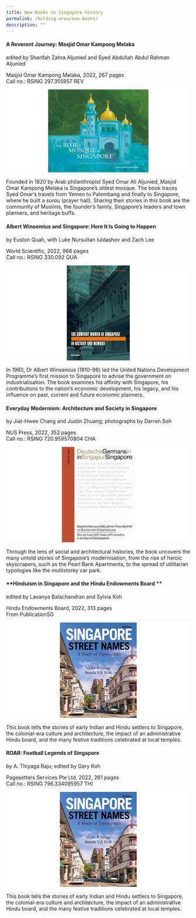 ```yaml
---
title: New Books on Singapore History
permalink: /holding-area/new-books/
description: ""
---
```

#### **A Reverent Journey: Masjid Omar Kampong Melaka**
edited by Sharifah Zahra Aljunied and Syed Abdullah Abdul Rahman Aljunied 

Masjid Omar Kampong Melaka, 2022, 267 pages <br>
Call no.: RSING 297.355957 REV

![](/images/Vol%2018%20Issue%204/New%20Books/book1.png)

Founded in 1820 by Arab philanthropist Syed Omar Ali Aljunied, Masjid Omar Kampong Melaka is Singapore’s oldest mosque. The book traces Syed Omar’s travels from Yemen to Palembang and finally to Singapore, where he built a *surau* (prayer hall). Sharing their stories in this book are the community of Muslims, the founder’s family, Singapore’s leaders and town planners, and heritage buffs.  

#### **Albert Winsemius and Singapore: Here It Is Going to Happen**
by Euston Quah, with Luke Nursultan Iuldashov and Zach Lee

World Scientific, 2022, 966 pages <br>
Call no.: RSING 330.092 QUA

![](/images/Vol%2018%20Issue%204/New%20Books/book2.png)

In 1960, Dr Albert Winsemius (1910–96) led the United Nations Development Programme’s first mission to Singapore to advise the government on industrialisation. The book examines his affinity with Singapore, his contributions to the nation’s economic development, his legacy, and his influence on past, current and future economic planners.

#### **Everyday Modernism: Architecture and Society in Singapore**
by Jiat-Hwee Chang and
Justin Zhuang; photographs by
Darren Soh 

NUS Press, 2022, 352 pages <br>
Call no.: RSING 720.959570904 CHA

![](/images/Vol%2018%20Issue%204/New%20Books/book3.png)

Through the lens of social and architectural histories, the book uncovers the many untold stories of Singapore’s modernisation, from the rise of heroic skyscrapers, such as the Pearl Bank Apartments, to the spread of utilitarian typologies like the multistorey car park.

#### **Hinduism in Singapore and the Hindu Endowments Board **

edited by Lavanya Balachandran and Sylvia Koh

Hindu Endowments Board, 2022, 313 pages <br>
From PublicationSG

![](/images/Vol%2018%20Issue%204/New%20Books/book4.png)

This book tells the stories of early Indian and Hindu settlers to Singapore, the colonial-era culture and architecture, the impact of an administrative Hindu board, and the many festive traditions celebrated at local temples.

#### **ROAR: Football Legends of Singapore**

by A. Thiyaga Raju; edited by
Gary Koh

Pagesetters Services Pte Ltd, 2022,
261 pages <br>
Call no.: RSING 796.334095957 THI

![](/images/Vol%2018%20Issue%204/New%20Books/book4.png)

This book tells the stories of early Indian and Hindu settlers to Singapore, the colonial-era culture and architecture, the impact of an administrative Hindu board, and the many festive traditions celebrated at local temples.